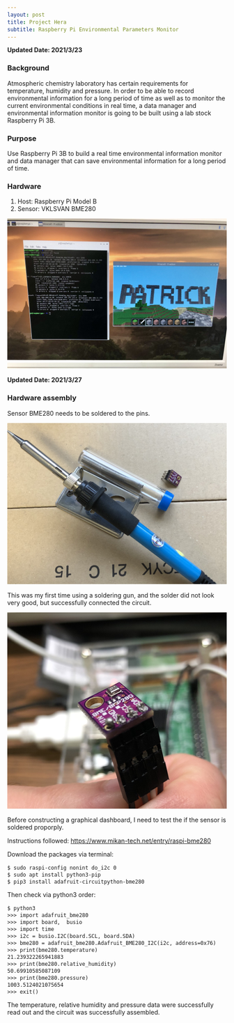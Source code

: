 ```yaml
---
layout: post
title: Project Hera
subtitle: Raspberry Pi Environmental Parameters Monitor
---
```


**Updated Date: 2021/3/23**

### Background

Atmospheric chemistry laboratory has certain requirements for temperature, humidity and pressure.
In order to be able to record environmental information for a long period of time as well as to monitor the
current environmental conditions in real time, a data manager and environmental information monitor is going 
to be built using a lab stock Raspberry Pi 3B.


### Purpose

Use Raspberry Pi 3B to build a real time environmental information monitor and data manager that can save
environmental information for a long period of time. 

### Hardware

1. Host: Raspberry Pi Model B
2. Sensor: VKLSVAN BME280

![Minecraft Pi Edition](../img/pi_minecraft.jpg)

**Updated Date: 2021/3/27**

### Hardware assembly

Sensor BME280 needs to be soldered to the pins.

![Solder, tin, and sensor](../img/solder.jpg)

This was my first time using a soldering gun, and the solder did not look very good, but successfully connected the circuit.

![Soldered sensor](../img/soldered.jpg)

Before constructing a graphical dashboard, I need to test the if the sensor is soldered proporply. 

Instructions followed: https://www.mikan-tech.net/entry/raspi-bme280

Download the packages via terminal:

```
$ sudo raspi-config nonint do_i2c 0
$ sudo apt install python3-pip
$ pip3 install adafruit-circuitpython-bme280
```
Then check via python3 order:

```
$ python3
>>> import adafruit_bme280
>>> import board,  busio
>>> import time
>>> i2c = busio.I2C(board.SCL, board.SDA)
>>> bme280 = adafruit_bme280.Adafruit_BME280_I2C(i2c, address=0x76)
>>> print(bme280.temperature)
21.239322265941883
>>> print(bme280.relative_humidity)
50.69910585087109
>>> print(bme280.pressure)
1003.5124021075654
>>> exit()
```

The temperature, relative humidity and pressure data were successfully read out and the circuit was successfully assembled.
